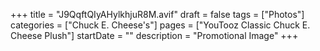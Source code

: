 +++
title = "J9QqftQIyAHylkhjuR8M.avif"
draft = false
tags = ["Photos"]
categories = ["Chuck E. Cheese's"]
pages = ["YouTooz Classic Chuck E. Cheese Plush"]
startDate = ""
description = "Promotional Image"
+++
